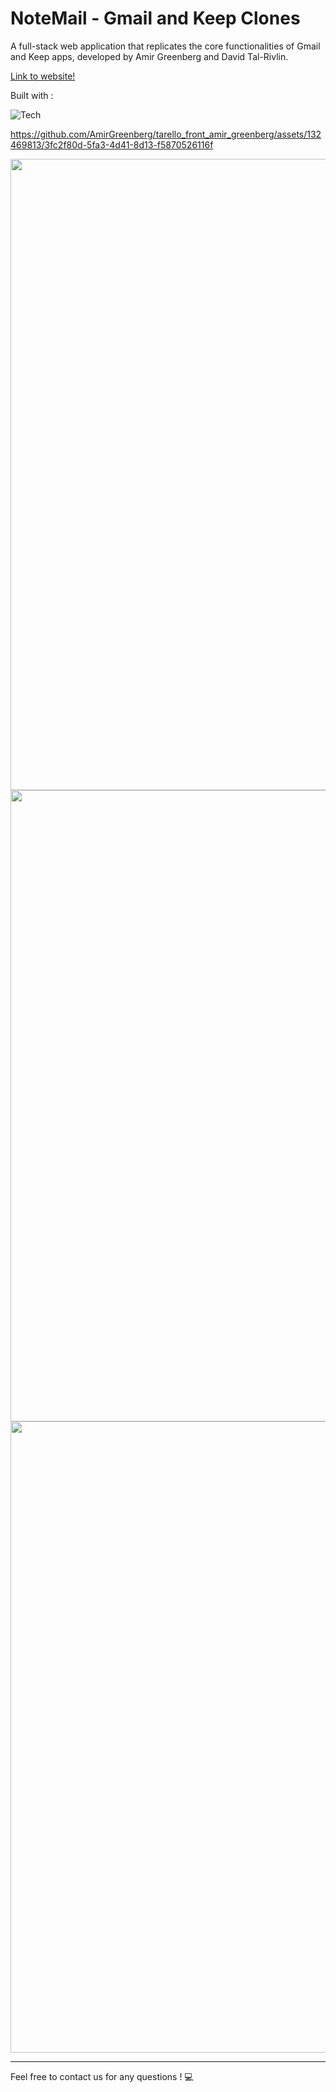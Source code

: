 # NoteMail - Gmail and Keep Clones
A full-stack web application that replicates the core functionalities of Gmail and Keep apps, developed by Amir Greenberg and David Tal-Rivlin.

[Link to website!](https://davidtalrivlin.github.io/NOTeMAIL/)

Built with :

![Tech](https://skillicons.dev/icons?i=js,html,css,sass,react,redux,babel,&perline=10)


https://github.com/AmirGreenberg/tarello_front_amir_greenberg/assets/132469813/3fc2f80d-5fa3-4d41-8d13-f5870526116f

<div>
<img src="https://res.cloudinary.com/dqjddwtf4/image/upload/v1707034197/NoteMail_screenshot1_igiyul.png" width="1010px"  /> 
<img src="https://res.cloudinary.com/dqjddwtf4/image/upload/v1707034195/NoteMail_screenshot2_jr6ajg.png" width="1010px"  /> 
<img src="https://res.cloudinary.com/dqjddwtf4/image/upload/v1707034195/NoteMail_screenshot3_elqgmr.png" width="1010px"  /> 
</div>

---

Feel free to contact us for any questions ! 💻
